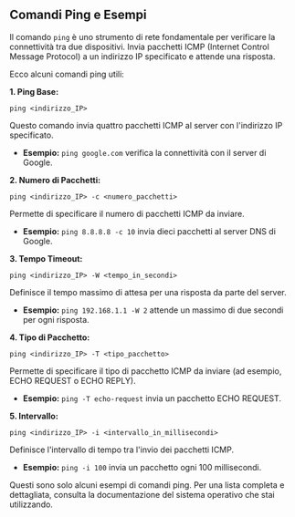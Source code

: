 ## Comandi Ping e Esempi

Il comando `ping` è uno strumento di rete fondamentale per verificare la connettività tra due dispositivi. Invia pacchetti ICMP (Internet Control Message Protocol) a un indirizzo IP specificato e attende una risposta. 

Ecco alcuni comandi ping utili:

**1. Ping Base:**

```
ping <indirizzo_IP>
```

Questo comando invia quattro pacchetti ICMP al server con l'indirizzo IP specificato.  

* **Esempio:** `ping google.com` verifica la connettività con il server di Google.

**2. Numero di Pacchetti:**

```
ping <indirizzo_IP> -c <numero_pacchetti>
```

Permette di specificare il numero di pacchetti ICMP da inviare. 

* **Esempio:** `ping 8.8.8.8 -c 10` invia dieci pacchetti al server DNS di Google.

**3. Tempo Timeout:**

```
ping <indirizzo_IP> -W <tempo_in_secondi>
```

Definisce il tempo massimo di attesa per una risposta da parte del server.

* **Esempio:** `ping 192.168.1.1 -W 2` attende un massimo di due secondi per ogni risposta.

**4. Tipo di Pacchetto:**

```
ping <indirizzo_IP> -T <tipo_pacchetto>
```

Permette di specificare il tipo di pacchetto ICMP da inviare (ad esempio, ECHO REQUEST o ECHO REPLY). 

* **Esempio:** `ping -T echo-request` invia un pacchetto ECHO REQUEST.

**5. Intervallo:**

```
ping <indirizzo_IP> -i <intervallo_in_millisecondi>
```

Definisce l'intervallo di tempo tra l'invio dei pacchetti ICMP.

* **Esempio:** `ping -i 100` invia un pacchetto ogni 100 millisecondi.



Questi sono solo alcuni esempi di comandi ping. Per una lista completa e dettagliata, consulta la documentazione del sistema operativo che stai utilizzando.
